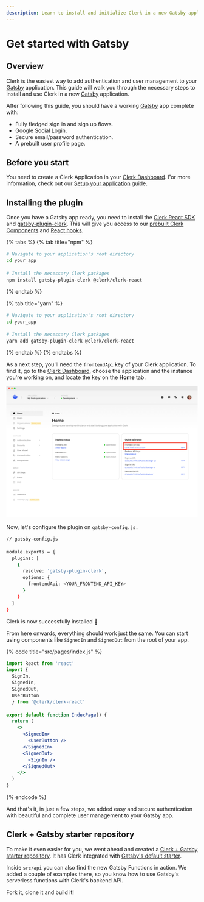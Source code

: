 ```yaml
---
description: Learn to install and initialize Clerk in a new Gatsby application.
---
```


# Get started with Gatsby

## Overview

Clerk is the easiest way to add authentication and user management to your [Gatsby](https://www.gatsbyjs.com) application. This guide will walk you through the necessary steps to install and use Clerk in a new [Gatsby](https://www.gatsbyjs.com) application.&#x20;

After following this guide, you should have a working [Gatsby](https://www.gatsbyjs.com) app complete with:&#x20;

* Fully fledged sign in and sign up flows.
* Google Social Login.
* Secure email/password authentication.
* A prebuilt user profile page.

## Before you start

You need to create a Clerk Application in your [Clerk Dashboard](https://dashboard.clerk.dev). For more information, check out our [Setup your application](../popular-guides/setup-your-application.md) guide.

## Installing the plugin

Once you have a Gatsby app ready, you need to install the [Clerk React SDK](../reference/clerk-react/) and [gatsby-plugin-clerk](https://www.gatsbyjs.com/plugins/gatsby-plugin-clerk). This will give you access to our [prebuilt Clerk Components](../main-concepts/clerk-components.md) and [React hooks](../reference/clerk-react/).

{% tabs %}
{% tab title="npm" %}
```bash
# Navigate to your application's root directory
cd your_app

# Install the necessary Clerk packages
npm install gatsby-plugin-clerk @clerk/clerk-react
```
{% endtab %}

{% tab title="yarn" %}
```bash
# Navigate to your application's root directory
cd your_app

# Install the necessary Clerk packages
yarn add gatsby-plugin-clerk @clerk/clerk-react
```
{% endtab %}
{% endtabs %}

As a next step, you'll need the `frontendApi` key of your Clerk application. To find it, go to the  [Clerk Dashboard](https://dashboard.clerk.dev), choose the application and the instance you're working on, and locate the key on the **Home** tab.

![](../.gitbook/assets/screely-1639502896635.png)

Now, let's configure the plugin on `gatsby-config.js.`

```bash
// gatsby-config.js

module.exports = {
  plugins: [
    {
      resolve: 'gatsby-plugin-clerk',
      options: {
        frontendApi: <YOUR_FRONTEND_API_KEY>
      }
    }
  ]
}
```

Clerk is now successfully installed   🎉 &#x20;

From here onwards, everything should work just the same. You can start using components like `SignedIn` and `SignedOut` from the root of your app.

{% code title="src/pages/index.js" %}
```jsx
import React from 'react'
import {
  SignIn,
  SignedIn,
  SignedOut,
  UserButton
  } from '@clerk/clerk-react'

export default function IndexPage() {
  return (
    <>
      <SignedIn>
        <UserButton />
      </SignedIn>
      <SignedOut>
        <SignIn />
      </SignedOut>
    </>
  )
}

```
{% endcode %}

And that's it, in just a few steps, we added easy and secure authentication with beautiful and complete user management to your Gatsby app.

## Clerk + Gatsby starter repository

To make it even easier for you, we went ahead and created a [Clerk + Gatsby starter repository](https://github.com/clerkinc/clerk-gatsby-starter). It has Clerk integrated with [Gatsby's default starter](https://github.com/gatsbyjs/gatsby-starter-default).

Inside `src/api` you can also find the new Gatsby Functions in action. We added a couple of examples there, so you know how to use Gatsby's serverless functions with Clerk's backend API.

Fork it, clone it and build it!
